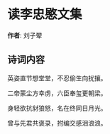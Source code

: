 # 读李忠愍文集

**作者**: 刘子翚

## 诗词内容

英姿直节想堂堂，不忍偷生向扰攘。

二帝蒙尘方幸虏，六臣奉玺更朝梁。

身轻欲抗豺狼怒，名在终同日月光。

曾与先君共褒录，拊编交感泪浪浪。

